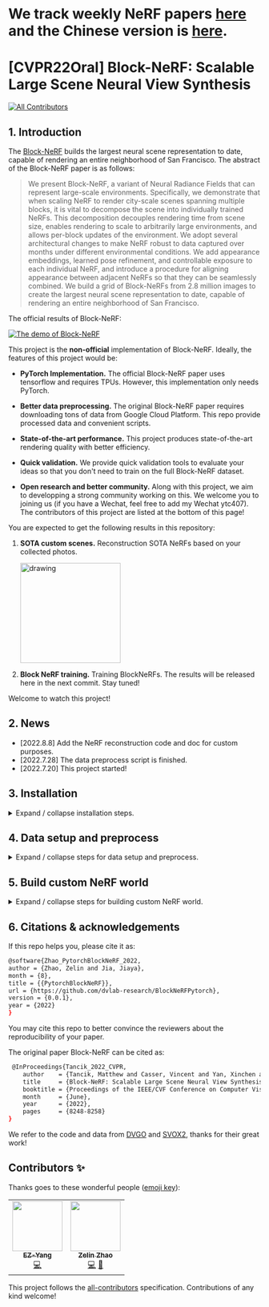 # We track weekly NeRF papers [here](docs/weekly_nerf.md) and the Chinese version is [here](docs/weekly_nerf_cn.md).
# [CVPR22Oral] Block-NeRF: Scalable Large Scene Neural View Synthesis
<!-- ALL-CONTRIBUTORS-BADGE:START - Do not remove or modify this section -->
[![All Contributors](https://img.shields.io/badge/all_contributors-2-orange.svg?style=flat-square)](#contributors-)
<!-- ALL-CONTRIBUTORS-BADGE:END -->
## 1. Introduction

The [Block-NeRF](https://waymo.com/intl/zh-cn/research/block-nerf/) builds the largest neural scene representation to date, capable of rendering an entire neighborhood of San Francisco. The abstract of the Block-NeRF paper is as follows:

> We present Block-NeRF, a variant of Neural Radiance Fields that can represent large-scale environments. Specifically, we demonstrate that when scaling NeRF to render city-scale scenes spanning multiple blocks, it is vital to decompose the scene into individually trained NeRFs. This decomposition decouples rendering time from scene size, enables rendering to scale to arbitrarily large environments, and allows per-block updates of the environment. We adopt several architectural changes to make NeRF robust to data captured over months under different environmental conditions. We add appearance embeddings, learned pose refinement, and controllable exposure to each individual NeRF, and introduce a procedure for aligning appearance between adjacent NeRFs so that they can be seamlessly combined. We build a grid of Block-NeRFs from 2.8 million images to create the largest neural scene representation to date, capable of rendering an entire neighborhood of San Francisco.

The official results of Block-NeRF:

[![The demo of Block-NeRF](https://img.youtube.com/vi/6lGMCAzBzOQ/0.jpg)](https://www.youtube.com/watch?v=6lGMCAzBzOQ)

This project is the **non-official** implementation of Block-NeRF. Ideally, the features of this project would be:

- **PyTorch Implementation.** The official Block-NeRF paper uses tensorflow and requires TPUs. However, this implementation only needs PyTorch.
- **Better data preprocessing.** The original Block-NeRF paper requires downloading tons of data from Google Cloud Platform. This repo provide processed data and convenient scripts.
- **State-of-the-art performance.** This project produces state-of-the-art rendering quality with better efficiency.

- **Quick validation.** We provide quick validation tools to evaluate your ideas so that you don't need to train on the full Block-NeRF dataset.

- **Open research and better community.** Along with this project, we aim to developping a strong community working on this. We welcome you to joining us (if you have a Wechat, feel free to add my Wechat ytc407). The contributors of this project are listed at the bottom of this page!

You are expected to get the following results in this repository:

1. **SOTA custom scenes.** Reconstruction SOTA NeRFs based on your collected photos.

   <img src="figs/sm01_04.gif" alt="drawing" width="200"/>


2. **Block NeRF training.** Training BlockNeRFs. The results will be released here in the next commit. Stay tuned!

Welcome to watch this project!

## 2. News
- [2022.8.8] Add the NeRF reconstruction code and doc for custom purposes.
- [2022.7.28] The data preprocess script is finished.
- [2022.7.20] This project started!

## 3. Installation
<details>
<summary>Expand / collapse installation steps.</summary>

1. Create conda environment.
   ```bash
   conda create -n nerf-block python=3.9
   ```
2. Install tensorflow and other libs. You don't need to install tensorflow if you download our processed data. Our version: tensorflow with CUDA11.7.
   ```bash
   pip install tensorflow opencv-python matplotlib
   ```
3. Install other libs used for reconstructing custom scenes, this is only needed when you need to build your scenes.
   ```bash
   sudo apt-get install colmap
   sudo apt-get install imagemagick  # required sudo accesss
   pip install -r requirements.txt
   conda install pytorch-scatter -c pyg  # or install via https://github.com/rusty1s/pytorch_scatter
   ```
   You can use laptop version of COLMAP as well if you do not have access to sudo access on your server. However, we found if you do not set up COLMAP parameters properly, you would not get the SOTA performance.
</details>

## 4. Data setup and preprocess

<details>
<summary>Expand / collapse steps for data setup and preprocess.</summary>
You don't need this step if you only want to get results on your custom data.

1. After signing the license on the [official waymo webiste](https://waymo.com/research/block-nerf/licensing/), download the Waymo Block dataset via the following command:

	```bash
	pip install gdown # download google drive download.
	cd data
	gdown --id 1iRqO4-GMqZAYFNvHLlBfjTcXY-l3qMN5 --no-cache 
	unzip v1.0.zip
	cd ../
	```
   The Google cloud may [limit the download speed in this operation](https://stackoverflow.com/questions/16856102/google-drive-limit-number-of-download). You can instead:
   (1) Downloading in your browser can avoid this issue. (2) Alternatively, you can directly download from the official [Waymo](https://waymo.com/research/block-nerf/licensing/) website. However, this download may needs the sudo access to install the [gsutil tool](https://cloud.google.com/storage/docs/gsutil_install#deb) (if you don't have sudo access, you can download from your local laptop and then transport it to your server). The reference script is as follows:

	```bash
	# install gsutil tool
	sudo apt-get install apt-transport-https ca-certificates gnupg # needs sudo access
	echo "deb [signed-by=/usr/share/keyrings/cloud.google.gpg] https://packages.cloud.google.com/apt cloud-sdk main" | sudo tee -a /etc/apt/sources.list.d/google-cloud-sdk.list
	curl https://packages.cloud.google.com/apt/doc/apt-key.gpg | sudo apt-key --keyring /usr/share/keyrings/cloud.google.gpg add -
	sudo apt-get update && sudo apt-get install google-cloud-cli # needs sudo access
	gcloud init # login your google account then
	cd data
	gsutil -m cp -r \
	  "gs://waymo-block-nerf/v1.0" \
	  .
	unzip v1.0.zip
	cd ..
	```
   You may otherwise symbol link the downloaded dataset ("v1.0") under the "data" folder. The Waymo official files (e.g., v1.0/v1.0_waymo_block_nerf_mission_bay_train.tfrecord-00000-of-01063) would be put under the data folder. 
   Then transfer the tensorflow version of data to the Pytorch version via the following command:

   ```bash
   python data_preprocess/load_data.py
   ```
</details>

## 5. Build custom NeRF world

<details>
<summary>Expand / collapse steps for building custom NeRF world.</summary>

1. Put your images under data folder. The structure should be like:

	```bash
	data
	   |——————Madoka          // Your folder name here.
	   |        └——————source // Source images should be put here.
	   |                 └——————---|1.png
	   |                 └——————---|2.png
	   |                 └——————---|...
	```
   The sample data is provided in [our Google drive folder](https://drive.google.com/drive/folders/1JyX0VNf0R58s46Abj8HDO1NwZqmGOVRS?usp=sharing). The Madoka and Otobai can be found [at this link](https://sunset1995.github.io/dvgo/tutor_forward_facing.html). 

2. Run COLMAP to reconstruct scenes. This would probably cost a long time.

	```bash
	python tools/imgs2poses.py data/Madoka
	```
   You can replace data/Madoka by your data folder.
   If your COLMAP version is larger than 3.6 (which should not happen if you use apt-get), you need to change export_path to output_path in Ln67 of colmap_wrapper.py.

3. Training NeRF scenes.

	```bash
	python run.py --config configs/custom/Madoka.py
	```
   You can replace configs/custom/Madoka.py by other configs.
4. Validating the training results to generate a fly-through video.

	```bash
	python run.py --config configs/custom/Madoka.py --render_only --render_video --render_video_factor 8
	```
</details>


## 6. Citations & acknowledgements

If this repo helps you, please cite it as:
```bash
@software{Zhao_PytorchBlockNeRF_2022,
author = {Zhao, Zelin and Jia, Jiaya},
month = {8},
title = {{PytorchBlockNeRF}},
url = {https://github.com/dvlab-research/BlockNeRFPytorch},
version = {0.0.1},
year = {2022}
}
```

You may cite this repo to better convince the reviewers about the reproducibility of your paper.

The original paper Block-NeRF can be cited as:

```bash
 @InProceedings{Tancik_2022_CVPR,
    author    = {Tancik, Matthew and Casser, Vincent and Yan, Xinchen and Pradhan, Sabeek and Mildenhall, Ben and Srinivasan, Pratul P. and Barron, Jonathan T. and Kretzschmar, Henrik},
    title     = {Block-NeRF: Scalable Large Scene Neural View Synthesis},
    booktitle = {Proceedings of the IEEE/CVF Conference on Computer Vision and Pattern Recognition (CVPR)},
    month     = {June},
    year      = {2022},
    pages     = {8248-8258}
}
```

We refer to the code and data from [DVGO](https://github.com/sunset1995/DirectVoxGO) and [SVOX2](https://github.com/sxyu/svox2), thanks for their great work!
## Contributors ✨

Thanks goes to these wonderful people ([emoji key](https://allcontributors.org/docs/en/emoji-key)):

<!-- ALL-CONTRIBUTORS-LIST:START - Do not remove or modify this section -->
<!-- prettier-ignore-start -->
<!-- markdownlint-disable -->
<table>
  <tr>
    <td align="center"><a href="https://github.com/SEUleaderYang"><img src="https://avatars.githubusercontent.com/u/55042050?v=4?s=100" width="100px;" alt=""/><br /><sub><b>EZ-Yang</b></sub></a><br /><a href="https://github.com/dvlab-research/BlockNeRFPytorch/commits?author=SEUleaderYang" title="Code">💻</a></td>
    <td align="center"><a href="https://sjtuytc.github.io/"><img src="https://avatars.githubusercontent.com/u/31123348?v=4?s=100" width="100px;" alt=""/><br /><sub><b>Zelin Zhao</b></sub></a><br /><a href="https://github.com/dvlab-research/BlockNeRFPytorch/commits?author=sjtuytc" title="Code">💻</a> <a href="#maintenance-sjtuytc" title="Maintenance">🚧</a></td>
  </tr>
</table>

<!-- markdownlint-restore -->
<!-- prettier-ignore-end -->

<!-- ALL-CONTRIBUTORS-LIST:END -->

This project follows the [all-contributors](https://github.com/all-contributors/all-contributors) specification. Contributions of any kind welcome!